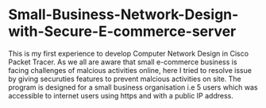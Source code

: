 # Small-Business-Network-Design-with-Secure-E-commerce-server
This is my first experience to develop Computer Network Design in Cisco Packet Tracer. As we all are aware that small e-commerce business is facing challenges of malcious activities online, here I tried to resolve issue by giving securuties features to prevent malcious activities on site. 
The program is designed for a small business organisation i.e 5 users which was accessible to internet users using https and with a public IP address. 
